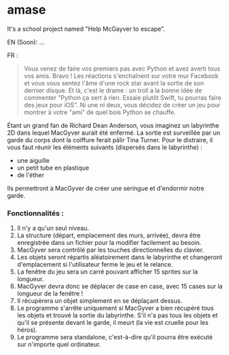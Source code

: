 # amase

It's a school project named "Help McGayver to escape".

EN (Soon):
...

FR :
> Vous venez de faire vos premiers pas avec Python et avez averti tous vos amis. Bravo ! Les réactions s'enchaînent sur votre mur Facebook et vous vous sentez l'âme d'une rock star avant la sortie de son dernier disque. Et là, c'est le drame : un troll a la bonne idée de commenter "Python ça sert à rien. Essaie plutôt Swift, tu pourras faire des jeux pour iOS". Ni une ni deux, vous décidez de créer un jeu pour montrer à votre "ami" de quel bois Python se chauffe.

Étant un grand fan de Richard Dean Anderson, vous imaginez un labyrinthe 2D dans lequel MacGyver aurait été enfermé.
La sortie est surveillée par un garde du corps dont la coiffure ferait pâlir Tina Turner.
Pour le distraire, il vous faut réunir les éléments suivants (dispersés dans le labyrinthe) :
- une aiguille
- un petit tube en plastique
- de l'éther

Ils permettront à MacGyver de créer une seringue et d'endormir notre garde.

### Fonctionnalités :
1. Il n'y a qu'un seul niveau.
2. La structure (départ, emplacement des murs, arrivée), devra être enregistrée dans un fichier pour la modifier facilement au besoin.
3. MacGyver sera contrôlé par les touches directionnelles du clavier.
4. Les objets seront répartis aléatoirement dans le labyrinthe et changeront d'emplacement si l'utilisateur ferme le jeu et le relance.
5. La fenêtre du jeu sera un carré pouvant afficher 15 sprites sur la longueur.
6. MacGyver devra donc se déplacer de case en case, avec 15 cases sur la longueur de la fenêtre !
7. Il récupèrera un objet simplement en se déplaçant dessus.
8. Le programme s'arrête uniquement si MacGyver a bien récupéré tous les objets et trouvé la sortie du labyrinthe. S'il n'a pas tous les objets et qu'il se présente devant le garde, il meurt (la vie est cruelle pour les héros).
9. Le programme sera standalone, c'est-à-dire qu'il pourra être exécuté sur n'importe quel ordinateur.
